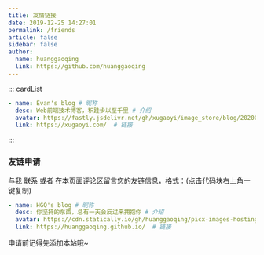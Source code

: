 ```yaml
---
title: 友情链接
date: 2019-12-25 14:27:01
permalink: /friends
article: false
sidebar: false
author:
  name: huanggaoqing
  link: https://github.com/huanggaoqing
---
```


<!--
普通卡片列表容器，可用于友情链接、项目推荐、古诗词展示等。
cardList 后面可跟随一个数字表示每行最多显示多少个，选值范围1~4，默认3。在小屏时会根据屏幕宽度减少每行显示数量。
-->
::: cardList
```yaml
- name: Evan's blog # 昵称
  desc: Web前端技术博客，积跬步以至千里 # 介绍
  avatar: https://fastly.jsdelivr.net/gh/xugaoyi/image_store/blog/20200103123203.jpg # 头像
  link: https://xugaoyi.com/  # 链接
```
:::


### 友链申请

与我[ 联系 ](/about/#联系)或者 在本页面评论区留言您的友链信息，格式：(点击代码块右上角一键复制)


```yaml
- name: HGQ's blog # 昵称
  desc: 你坚持的东西，总有一天会反过来拥抱你 # 介绍
  avatar: https://cdn.statically.io/gh/huanggaoqing/picx-images-hosting@master/20231019/60996983.3x8zraq05ky0.webp # 头像
  link: https://huanggaoqing.github.io/  # 链接
```

申请前记得先添加本站哦~
